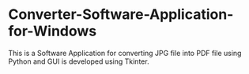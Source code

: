 # Converter-Software-Application-for-Windows
This is a Software Application for converting JPG file into PDF file using Python and GUI is developed using Tkinter.
